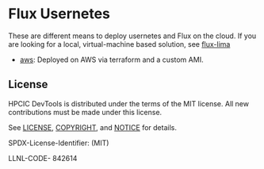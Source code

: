 # Flux Usernetes

These are different means to deploy usernetes and Flux on the cloud. If you are looking for a local, virtual-machine based solution, see [flux-lima](https://github.com/converged-computing/flux-lima/tree/main/usernetes)

 - [aws](aws): Deployed on AWS via terraform and a custom AMI.


## License

HPCIC DevTools is distributed under the terms of the MIT license.
All new contributions must be made under this license.

See [LICENSE](https://github.com/converged-computing/cloud-select/blob/main/LICENSE),
[COPYRIGHT](https://github.com/converged-computing/cloud-select/blob/main/COPYRIGHT), and
[NOTICE](https://github.com/converged-computing/cloud-select/blob/main/NOTICE) for details.

SPDX-License-Identifier: (MIT)

LLNL-CODE- 842614
